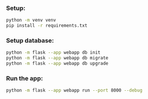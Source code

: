 ### Setup:
``` sh
python -m venv venv
pip install -r requirements.txt
```

### Setup database:
``` sh
python -m flask --app webapp db init
python -m flask --app webapp db migrate
python -m flask --app webapp db upgrade
```

### Run the app:
``` sh
python -m flask --app webapp run --port 8000 --debug
```